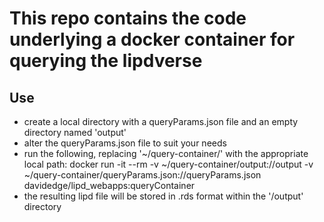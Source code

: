# This repo contains the code underlying a docker container for querying the lipdverse

## Use

* create a local directory with a queryParams.json file and an empty directory named 'output'  
* alter the queryParams.json file to suit your needs  
* run the following, replacing '~/query-container/' with the appropriate local path: docker run -it --rm -v ~/query-container/output://output -v ~/query-container/queryParams.json://queryParams.json davidedge/lipd_webapps:queryContainer  
* the resulting lipd file will be stored in .rds format within the '/output' directory  
